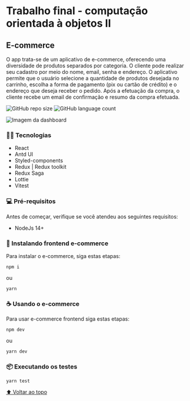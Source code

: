 # Trabalho final - computação orientada à objetos II

## E-commerce

O app trata-se de um aplicativo de e-commerce, oferecendo uma diversidade de produtos separados por categoria. O cliente pode realizar seu cadastro por meio do nome, email, senha e endereço. O aplicativo permite que o usuário selecione a quantidade de produtos desejada no carrinho, escolha a forma de pagamento (pix ou cartão de crédito) e o endereço que deseja receber o pedido. Após a efetuação da compra, o cliente recebe um email de confirmação e resumo da compra efetuada.

![GitHub repo size](https://img.shields.io/github/repo-size/luiss1569/e-commerce?style=for-the-badge)
![GitHub language count](https://img.shields.io/github/languages/count/luiss1569/e-commerce?style=for-the-badge)

![Imagem da dashboard](https://user-images.githubusercontent.com/39037985/205447834-9c9f4803-96d3-44c4-93a9-a63ce75ad575.png)

### 👨‍💻 Tecnologias

 * React
 * Antd UI
 * Styled-components
 * Redux | Redux toolkit
 * Redux Saga
 * Lottie
 * Vitest

### 💻 Pré-requisitos

Antes de começar, verifique se você atendeu aos seguintes requisitos:

- NodeJs 14+

### 🚀 Instalando frontend e-commerce 

Para instalar o e-commerce, siga estas etapas:

```
npm i
```
ou
```
yarn
```

### ☕ Usando o e-commerce

Para usar e-commerce frontend siga estas etapas:

```
npm dev
```
ou
```
yarn dev
```

### 📦 Executando os testes
```
yarn test
```

[⬆ Voltar ao topo](#nome-do-projeto)<br>
